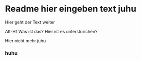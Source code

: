 # Readme hier eingeben text juhu 
Hier geht der Text weiter 

Alt-H1 Was ist das? Hier ist es untersturichen? 

Hier nicht mehr juhu

### huhu
